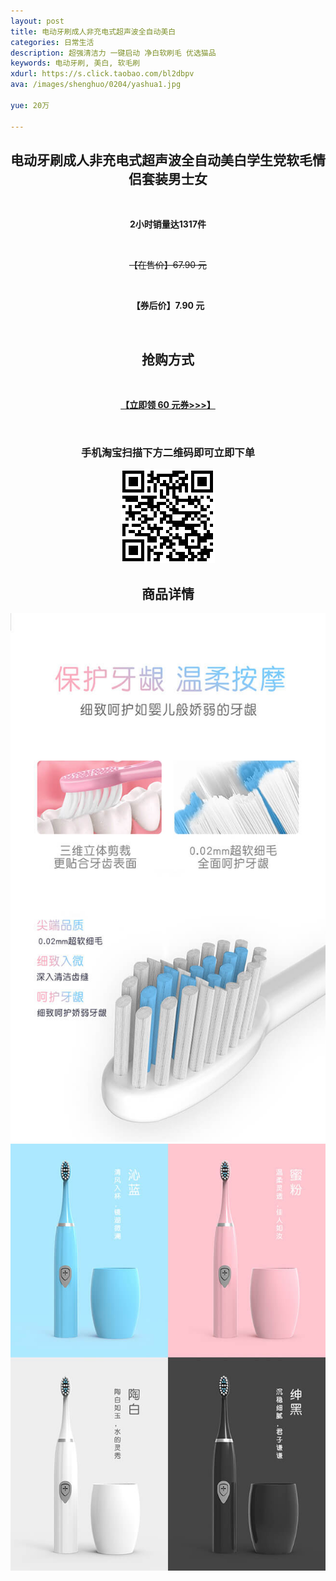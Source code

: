 ```yaml
---
layout: post
title: 电动牙刷成人非充电式超声波全自动美白
categories: 日常生活
description: 超强清洁力 一键启动 净白软刷毛 优选猫品
keywords: 电动牙刷, 美白, 软毛刷
xdurl: https://s.click.taobao.com/bl2dbpv
ava: /images/shenghuo/0204/yashua1.jpg

yue: 20万

---
```

<div style="text-align:center;">
<h2> 电动牙刷成人非充电式超声波全自动美白学生党软毛情侣套装男士女 </h2>

<p><img src="http://kindeditor.net/ke4/plugins/emoticons/images/100.gif" border="0" alt="" /><strong><span style="color:#E53333;">

2小时销量达1317件

</span></strong> <img src="http://kindeditor.net/ke4/plugins/emoticons/images/100.gif" border="0" alt="" /> </p>


<p><s>

【在售价】67.90 元

</s>

<img src="http://kindeditor.net/ke4/plugins/emoticons/images/100.gif" border="0" alt="" /><strong><span style="color:#E53333;">

【券后价】7.90 元

</span></strong><img src="http://kindeditor.net/ke4/plugins/emoticons/images/100.gif" border="0" alt="" /></p>

<h2> 抢购方式 </h2>

 <p><img src="http://kindeditor.net/ke4/plugins/emoticons/images/87.gif" border="0" alt="" />

<strong><a href="https://s.click.taobao.com/bl2dbpv">【立即领 60 元券>>>】</a></strong>

 <img src="http://kindeditor.net/ke4/plugins/emoticons/images/87.gif" border="0" alt="" /></p>


<h3> 手机淘宝扫描下方二维码即可立即下单 </h3>

<img src="/images/shenghuo/0204/yashuaimg.png" alt="" />



<h2> 商品详情 </h2>
<img src="/images/shenghuo/0204/yashua2.jpg"  alt="" />
<img src="/images/shenghuo/0204/yashua3.jpg"  alt="" />




</div>
